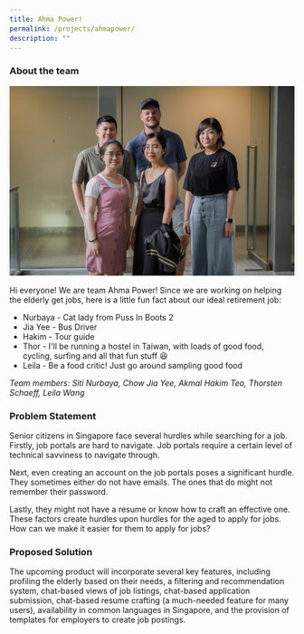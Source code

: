 ```yaml
---
title: Ahma Power!
permalink: /projects/ahmapower/
description: ""
---
```

### About the team

![](/images/ahma%20power.jpg)

Hi everyone! We are team Ahma Power! Since we are working on helping the elderly get jobs, here is a little fun fact about our ideal retirement job:
* Nurbaya - Cat lady from Puss In Boots 2 
* Jia Yee - Bus Driver 
* Hakim - Tour guide 
* Thor - I'll be running a hostel in Taiwan, with loads of good food, cycling, surfing and all that fun stuff 😆 
* Leila - Be a food critic! Just go around sampling good food

*Team members: Siti Nurbaya, Chow Jia Yee, Akmal Hakim Teo,  Thorsten Schaeff, Leila Wang*

### Problem Statement

Senior citizens in Singapore face several hurdles while searching for a job. Firstly, job portals are hard to navigate. Job portals require a certain level of technical savviness to navigate through. 

Next, even creating an account on the job portals poses a significant hurdle. They sometimes either do not have emails. The ones that do might not remember their password.

Lastly, they might not have a resume or know how to craft an effective one. These factors create hurdles upon hurdles for the aged to apply for jobs. How can we make it easier for them to apply for jobs?
  

### Proposed Solution

The upcoming product will incorporate several key features, including profiling the elderly based on their needs, a filtering and recommendation system, chat-based views of job listings, chat-based application submission, chat-based resume crafting (a much-needed feature for many users), availability in common languages in Singapore, and the provision of templates for employers to create job postings.